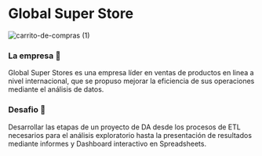 # Global Super Store
![carrito-de-compras (1)](https://github.com/user-attachments/assets/2e1c3e98-b233-4232-bbbb-063d66201551)

### La empresa 🛒
Global Super Stores es una empresa líder en ventas de productos en linea a nivel internacional, que se propuso mejorar la eficiencia de sus operaciones mediante el análisis de datos.

### Desafio 🚀
Desarrollar las etapas de un proyecto de DA desde los procesos de ETL necesarios  para el análisis exploratorio hasta la presentación de resultados mediante informes y Dashboard interactivo en Spreadsheets.
